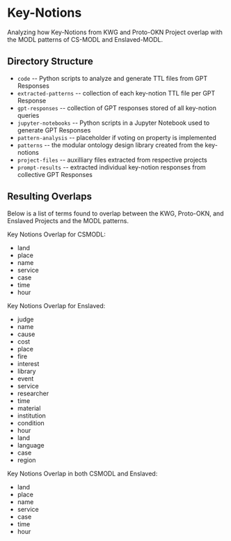 # Key-Notions
Analyzing how Key-Notions from KWG and Proto-OKN Project overlap with the MODL patterns of CS-MODL and Enslaved-MODL.

## Directory Structure
* `code` -- Python scripts to analyze and generate TTL files from GPT Responses
* `extracted-patterns` -- collection of each key-notion TTL file per GPT Response
* `gpt-responses` -- collection of GPT responses stored of all key-notion queries
* `jupyter-notebooks` -- Python scripts in a Jupyter Notebook used to generate GPT Responses
* `pattern-analysis` -- placeholder if voting on property is implemented
* `patterns` -- the modular ontology design library created from the key-notions
* `project-files` -- auxilliary files extracted from respective projects
* `prompt-results` -- extracted individual key-notion responses from collective GPT Responses

## Resulting Overlaps
Below is a list of terms found to overlap between the KWG, Proto-OKN, and Enslaved Projects and the MODL patterns. 

Key Notions Overlap for CSMODL:
* land
* place
* name
* service
* case
* time
* hour

Key Notions Overlap for Enslaved:
* judge
* name
* cause
* cost
* place
* fire
* interest
* library
* event
* service
* researcher
* time
* material
* institution
* condition
* hour
* land
* language
* case
* region

Key Notions Overlap in both CSMODL and Enslaved:
* land
* place
* name
* service
* case
* time
* hour
